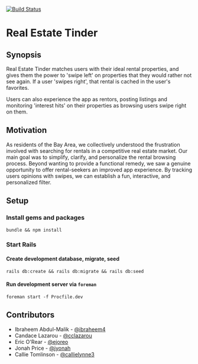 [![Build Status](https://travis-ci.org/callielynne3/real-estate-tinder.svg?branch=master)](https://travis-ci.org/callielynne3/real-estate-tinder)

# Real Estate Tinder

## Synopsis

Real Estate Tinder matches users with their ideal rental properties, and gives them the power to 'swipe left' on properties that they would rather not see again.  If a user 'swipes right', that rental is cached in the user's favorites.

Users can also experience the app as rentors, posting listings and monitoring 'interest hits' on their properties as browsing users swipe right on them. 

## Motivation

As residents of the Bay Area, we collectively understood the frustration involved with searching for rentals in a competitive real estate market. Our main goal was to simplify, clarify, and personalize the rental browsing process. Beyond wanting to provide a functional remedy, we saw a genuine opportunity to offer rental-seekers an improved app experience. By tracking users opinions with swipes, we can establish a fun, interactive, and personalized filter.


## Setup

### Install gems and packages
```
bundle && npm install
```

### Start Rails

#### Create development database, migrate, seed
```
rails db:create && rails db:migrate && rails db:seed
```

#### Run development server via `foreman`
```
foreman start -f Procfile.dev
```

## Contributors

* Ibraheem Abdul-Malik - [@ibraheem4](https://github.com/ibraheem4)
* Candace Lazarou - [@cclazarou](https://github.com/cclazarou)
* Eric O'Rear - [@ejoreo](https://github.com/ejoreo)
* Jonah Price - [@jyonah](https://github.com/jyonah)
* Callie Tomlinson - [@callielynne3](https://github.com/callielynne3)
